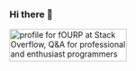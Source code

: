 ### Hi there 👋

<!--
**fOURP92/fOURP92** is a ✨ _special_ ✨ repository because its `README.md` (this file) appears on your GitHub profile.

Here are some ideas to get you started:

- 🔭 I’m currently working on ...
- 🌱 I’m currently learning ...
- 👯 I’m looking to collaborate on ...
- 🤔 I’m looking for help with ...
- 💬 Ask me about ...
- 📫 How to reach me: ...
- 😄 Pronouns: ...
- ⚡ Fun fact: ...
-->

<a href="https://stackoverflow.com/users/11148848/fourp"><img src="https://stackoverflow.com/users/flair/11148848.png" width="208" height="58" alt="profile for fOURP at Stack Overflow, Q&amp;A for professional and enthusiast programmers" title="profile for fOURP at Stack Overflow, Q&amp;A for professional and enthusiast programmers"></a>
